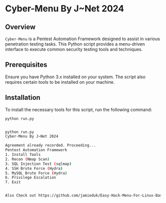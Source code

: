 # Cyber-Menu By J~Net 2024

## Overview

`Cyber-Menu` is a Pentest Automation Framework designed to assist in various penetration testing tasks. This Python script provides a menu-driven interface to execute common security testing tools and techniques.

## Prerequisites

Ensure you have Python 3.x installed on your system. The script also requires certain tools to be installed on your machine.

## Installation

To install the necessary tools for this script, run the following command:

```bash
python run.py


python run.py 
Cyber-Menu By J~Net 2024

Agreement already recorded. Proceeding...
Pentest Automation Framework
1. Install Tools
2. Recon (Nmap Scan)
3. SQL Injection Test (sqlmap)
4. SSH Brute Force (Hydra)
5. MySQL Brute Force (Hydra)
6. Privilege Escalation
7. Exit


Also Check out https://github.com/jamieduk/Easy-Hack-Menu-For-Linux-Bash-By-c-J-Net-2024
